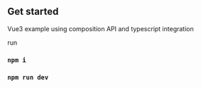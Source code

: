## Get started

Vue3 example using composition API and typescript integration

run

### `npm i`

### `npm run dev`
